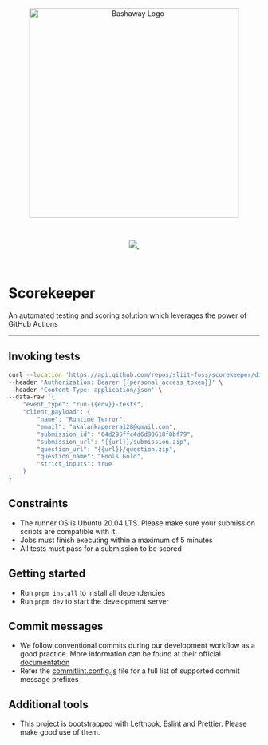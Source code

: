 <br/>

<br/>

<p align="center">
  <img src="https://github.com/sliit-foss/bashaway-official/assets/73662613/c15f7a94-592b-410f-b581-c98d25a9ca42" width="420" alt="Bashaway Logo"/>
</p>

<br/>

<p align="center">
  <a aria-label="SLIIT FOSS logo" href="https://sliitfoss.org">
    <img src="https://img.shields.io/badge/Made_by_the_SLIIT_FOSS_Community-blue">
  </a>
  <a aria-label="License" href="https://github.com/sliit-foss/scorekeeper/blob/main/LICENSE">
    <img alt="" src="https://img.shields.io/badge/License-MIT-yellow.svg">
  </a>
</p>

<br/>

# Scorekeeper

An automated testing and scoring solution which leverages the power of GitHub Actions

---

## Invoking tests

```bash
curl --location 'https://api.github.com/repos/sliit-foss/scorekeeper/dispatches' \
--header 'Authorization: Bearer {{personal_access_token}}' \
--header 'Content-Type: application/json' \
--data-raw '{
    "event_type": "run-{{env}}-tests",
    "client_payload": {
        "name": "Runtime Terror",
        "email": "akalankaperera128@gmail.com",
        "submission_id": "64d295ffc4d6d90618f8bf79",
        "submission_url": "{{url}}/submission.zip",
        "question_url": "{{url}}/question.zip",
        "question_name": "Fools Gold",
        "strict_inputs": true
    }
}'
```

## Constraints

- The runner OS is Ubuntu 20.04 LTS. Please make sure your submission scripts are compatible with it.
- Jobs must finish executing within a maximum of 5 minutes
- All tests must pass for a submission to be scored

## Getting started

- Run `pnpm install` to install all dependencies
- Run `pnpm dev` to start the development server

## Commit messages

- We follow conventional commits during our development workflow as a good practice. More information can be found at their official [documentation](https://www.conventionalcommits.org/en/v1.0.0-beta.4/#examples)
- Refer the [commitlint.config.js](https://github.com/sliit-foss/scorekeeper/blob/main/commitlint.config.cjs) file for a full list of supported commit message prefixes

## Additional tools

- This project is bootstrapped with [Lefthook](https://evilmartians.com/opensource/lefthook), [Eslint](https://eslint.org/) and [Prettier](https://prettier.io/). Please make good use of them.

<br/>
